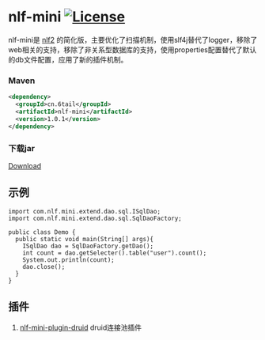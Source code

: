 # nlf-mini [![License](https://img.shields.io/badge/license-MIT-4EB1BA.svg?style=flat-square)](https://github.com/6tail/nlf-mini/blob/master/LICENSE)

nlf-mini是 [nlf2](https://github.com/6tail/nlf2-maven) 的简化版，主要优化了扫描机制，使用slf4j替代了logger，移除了web相关的支持，移除了非关系型数据库的支持，使用properties配置替代了默认的db文件配置，应用了新的插件机制。

### Maven

```xml
<dependency>
  <groupId>cn.6tail</groupId>
  <artifactId>nlf-mini</artifactId>
  <version>1.0.1</version>
</dependency>
```

### 下载jar

[Download](https://github.com/6tail/nlf-mini/releases)

## 示例

    import com.nlf.mini.extend.dao.sql.ISqlDao;
    import com.nlf.mini.extend.dao.sql.SqlDaoFactory;
     
    public class Demo {
      public static void main(String[] args){
        ISqlDao dao = SqlDaoFactory.getDao();
        int count = dao.getSelecter().table("user").count();
        System.out.println(count);
        dao.close();
      }
    }

## 插件

1. [nlf-mini-plugin-druid](https://github.com/6tail/nlf-mini-plugin-druid) druid连接池插件